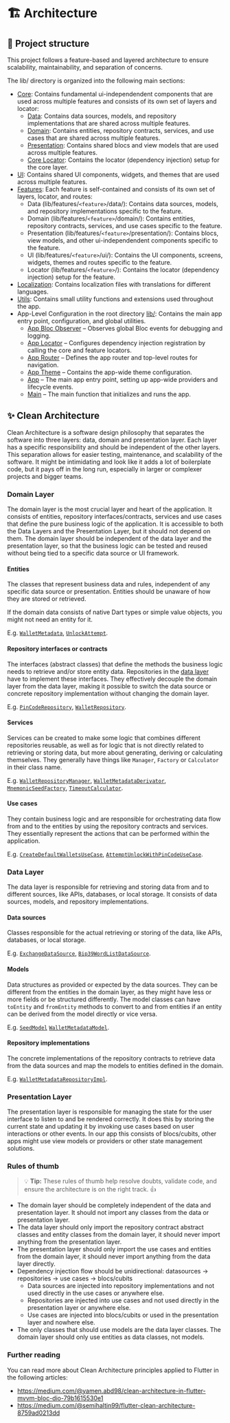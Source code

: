 # 🏗 Architecture

## 📁 Project structure

This project follows a feature-based and layered architecture to ensure scalability, maintainability, and separation of concerns.

The lib/ directory is organized into the following main sections:

- [Core](lib/core/): Contains fundamental ui-independendent components that are used across multiple features and consists of its own set of layers and locator:
  - [Data](lib/core/data/): Contains data sources, models, and repository implementations that are shared across multiple features.
  - [Domain](lib/core/domain/): Contains entities, repository contracts, services, and use cases that are shared across multiple features.
  - [Presentation](lib/core/presentation/): Contains shared blocs and view models that are used across multiple features.
  - [Core Locator](lib/core/): Contains the locator (dependency injection) setup for the core layer.
- [UI](lib/ui/): Contains shared UI components, widgets, and themes that are used across multiple features.
- [Features](lib/features/): Each feature is self-contained and consists of its own set of layers, locator, and routes:
  - Data (lib/features/`<feature>`/data/): Contains data sources, models, and repository implementations specific to the feature.
  - Domain (lib/features/`<feature>`/domain/): Contains entities, repository contracts, services, and use cases specific to the feature.
  - Presentation (lib/features/`<feature>`/presentation/): Contains blocs, view models, and other ui-independendent components specific to the feature.
  - UI (lib/features/`<feature>`/ui/): Contains the UI components, screens, widgets, themes and routes specific to the feature.
  - Locator (lib/features/`<feature>`/): Contains the locator (dependency injection) setup for the feature.
- [Localization](lib/l10n/): Contains localization files with translations for different languages.
- [Utils](lib/utils/): Contains small utility functions and extensions used throughout the app.
- App-Level Configuration in the root directory [lib/](lib/): Contains the main app entry point, configuration, and global utilities.
  - [App Bloc Observer](app_bloc_observer.dart) – Observes global Bloc events for debugging and logging.
  - [App Locator](app_locator.dart) – Configures dependency injection registration by calling the core and feature locators.
  - [App Router](app_router.dart) – Defines the app router and top-level routes for navigation.
  - [App Theme](app_theme.dart) – Contains the app-wide theme configuration.
  - [App](app.dart) – The main app entry point, setting up app-wide providers and lifecycle events.
  - [Main](main.dart) – The main function that initializes and runs the app.

## ✨ Clean Architecture

Clean Architecture is a software design philosophy that separates the software into three layers: data, domain and presentation layer. Each layer has a specific responsibility and should be independent of the other layers. This separation allows for easier testing, maintenance, and scalability of the software. It might be intimidating and look like it adds a lot of boilerplate code, but it pays off in the long run, especially in larger or complexer projects and bigger teams.

### Domain Layer

The domain layer is the most crucial layer and heart of the application. It consists of entities, repository interfaces/contracts, services and use cases that define the pure business logic of the application. It is accessible to both the Data Layers and the Presentation Layer, but it should not depend on them. The domain layer should be independent of the data layer and the presentation layer, so that the business logic can be tested and reused without being tied to a specific data source or UI framework.

#### Entities

The classes that represent business data and rules, independent of any specific data source or presentation. Entities should be unaware of how they are stored or retrieved.

If the domain data consists of native Dart types or simple value objects, you might not need an entity for it.

E.g. [`WalletMetadata`](lib/features/wallet/domain/entities/wallet_metadata.dart), [`UnlockAttempt`](lib/features/pin_code/domain/entities/unlock_attempt.dart).

#### Repository interfaces or contracts

The interfaces (abstract classes) that define the methods the business logic needs to retrieve and/or store entity data. Repositories in the [data layer]() have to implement these interfaces. They effectively decouple the domain layer from the data layer, making it possible to switch the data source or concrete repository implementation without changing the domain layer.

E.g. [`PinCodeRepository`](lib/features/pin_code/domain/repositories/pin_code_repository.dart), [`WalletRepository`](lib/features/wallet/domain/repositories/wallet_repository.dart).

#### Services

Services can be created to make some logic that combines different repositories reusable, as well as for logic that is not directly related to retrieving or storing data, but more about generating, deriving or calculating themselves. They generally have things like `Manager`, `Factory` or `Calculator` in their class name.

E.g. [`WalletRepositoryManager`](lib/core/domain/services/wallet_repository_manager.dart), [`WalletMetadataDerivator`](lib/core/domain/services/wallet_metadata_derivation_service.dart), [`MnemonicSeedFactory`](lib/core/domain/services/mnemonic_seed_factory.dart), [`TimeoutCalculator`](lib/features/pin_code/domain/services/timeout_calculator.dart).

#### Use cases

They contain business logic and are responsible for orchestrating data flow from and to the entities by using the repository contracts and services. They essentially represent the actions that can be performed within the application.

E.g. [`CreateDefaultWalletsUseCase`](lib/features/onboarding/domain/usecases/create_default_wallets_usecase.dart), [`AttemptUnlockWithPinCodeUseCase`](lib/features/app_unlock/domain/usecases/attempt_unlock_with_pin_code_usecase.dart).

### Data Layer

The data layer is responsible for retrieving and storing data from and to different sources, like APIs, databases, or local storage. It consists of data sources, models, and repository implementations.

#### Data sources

Classes responsible for the actual retrieving or storing of the data, like APIs, databases, or local storage.

E.g. [`ExchangeDataSource`](lib/core/data/datasources/exchange_data_source.dart), [`Bip39WordListDataSource`](lib/features/recover_wallet/data/datasources/bip39_word_list_data_source.dart).

#### Models

Data structures as provided or expected by the data sources. They can be different from the entities in the domain layer, as they might have less or more fields or be structured differently. The model classes can have `toEntity` and `fromEntity` methods to convert to and from entities if an entity can be derived from the model directly or vice versa.

E.g. [`SeedModel`](lib/core/data/models/seed_model.dart) [`WalletMetadataModel`](lib/core/data/models/wallet_metadata_model.dart).

#### Repository implementations

The concrete implementations of the repository contracts to retrieve data from the data sources and map the models to entities defined in the domain.

E.g. [`WalletMetadataRepositoryImpl`](lib/core/data/repositories/hive_wallet_metadata_repository_impl.dart).

### Presentation Layer

The presentation layer is responsible for managing the state for the user interface to listen to and be rendered correctly. It does this by storing the current state and updating it by invoking use cases based on user interactions or other events. In our app this consists of blocs/cubits, other apps might use view models or providers or other state management solutions.

### Rules of thumb

> 💡 **Tip:** These rules of thumb help resolve doubts, validate code, and ensure the architecture is on the right track. 👍

- The domain layer should be completely independent of the data and presentation layer. It should not import any classes from the data or presentation layer.
- The data layer should only import the repository contract abstract classes and entity classes from the domain layer, it should never import anything from the presentation layer.
- The presentation layer should only import the use cases and entities from the domain layer, it should never import anything from the data layer directly.
- Dependency injection flow should be unidirectional: datasources -> repositories -> use cases -> blocs/cubits
  - Data sources are injected into repository implementations and not used directly in the use cases or anywhere else.
  - Repositories are injected into use cases and not used directly in the presentation layer or anywhere else.
  - Use cases are injected into blocs/cubits or used in the presentation layer and nowhere else.
- The only classes that should use models are the data layer classes. The domain layer should only use entities as data classes, not models.

### Further reading

You can read more about Clean Architecture principles applied to Flutter in the following articles:

- https://medium.com/@yamen.abd98/clean-architecture-in-flutter-mvvm-bloc-dio-79b1615530e1
- https://medium.com/@semihaltin99/flutter-clean-architecture-8759ad0213dd

